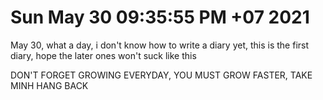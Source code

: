 # Sun May 30 09:35:55 PM +07 2021

May 30, what a day, i don't know how to write a diary yet, this is the first diary, hope the later ones won't suck like this

DON'T FORGET GROWING EVERYDAY, YOU MUST GROW FASTER, TAKE MINH HANG BACK
